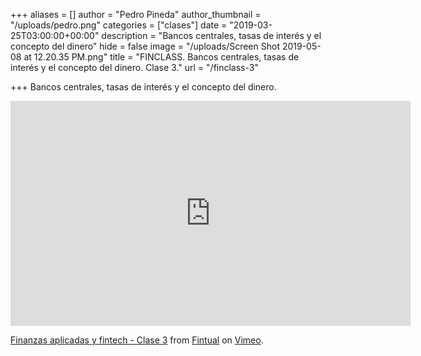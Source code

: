 +++
aliases = []
author = "Pedro Pineda"
author_thumbnail = "/uploads/pedro.png"
categories = ["clases"]
date = "2019-03-25T03:00:00+00:00"
description = "Bancos centrales, tasas de interés y el concepto del dinero"
hide = false
image = "/uploads/Screen Shot 2019-05-08 at 12.20.35 PM.png"
title = "FINCLASS. Bancos centrales, tasas de interés y el concepto del dinero. Clase 3."
url = "/finclass-3"

+++
Bancos centrales, tasas de interés y el concepto del dinero.

<iframe src="https://player.vimeo.com/video/334829791" width="640" height="360" frameborder="0" allow="autoplay; fullscreen" allowfullscreen></iframe>
<p><a href="https://vimeo.com/334829791">Finanzas aplicadas y fintech - Clase 3</a> from <a href="https://vimeo.com/fintual">Fintual</a> on <a href="https://vimeo.com">Vimeo</a>.</p>
